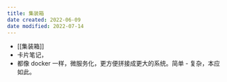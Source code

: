 ```yaml
---
title: 集装箱
date created: 2022-06-09
date modified: 2022-07-14
---
```

- [[集装箱]]
- 卡片笔记，
- 都像 docker 一样，微服务化，更方便拼接成更大的系统。简单 - 复杂，本应如此。
